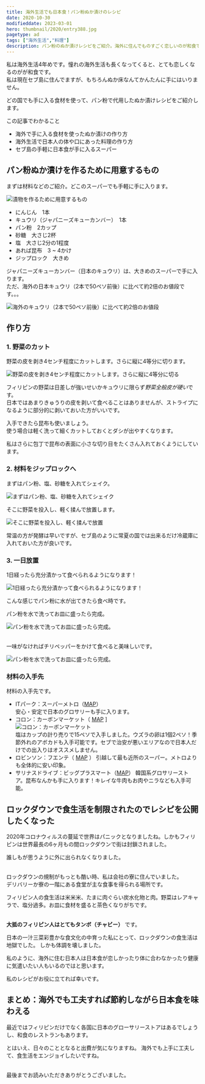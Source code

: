 ```yaml
---
title: 海外生活でも日本食！パン粉ぬか漬けのレシピ
date: 2020-10-30
modifieddate: 2023-03-01
hero: thumbnail/2020/entry388.jpg
pagetype: ad
tags: ["海外生活","料理"]
description: パン粉のぬか漬けレシピをご紹介。海外に住んでものすごく恋しいのが和食です。どの国でも手に入る食材を使って、パン粉のぬか漬けが作れます。保存も効くのでおすすめです！！
---
```

私は海外生活4年めです。憧れの海外生活も長くなってくると、とても恋しくなるのがが和食です。<br>私は現在セブ島に住んでますが、もちろんぬか床なんてかんたんに手にはいりません。

どの国でも手に入る食材を使って、パン粉で代用したぬか漬けレシピをご紹介します。

<div class="box">
<span class="title">この記事でわかること</span>
<ul>
  <li>海外で手に入る食材を使ったぬか漬けの作り方</li>
  <li>海外生活で日本人の体や口にあった料理の作り方</li>
  <li>セブ島の手軽に日本食が手に入るスーパー</li>
</ul>
</div>

## パン粉ぬか漬けを作るために用意するもの
まずは材料などのご紹介。どこのスーパーでも手軽に手に入ります。

![漬物を作るために用意するもの](../blogs/images/2020/10/entry388-1.jpg)

* にんじん　1本
* キュウリ（ジャパニーズキューカンバー）　1本
* パン粉　2カップ
* 砂糖　大さじ2杯
* 塩　大さじ2分の1程度
* あれば昆布　3 ~ 4かけ
* ジップロック　大きめ

ジャパニーズキューカンバー（日本のキュウリ）は、大きめのスーパーで手に入ります。<br>
ただ、海外の日本キュウリ（2本で50ペソ前後）に比べて約2倍のお値段です。。。

![海外のキュウリ（2本で50ペソ前後）に比べて約2倍のお値段](../blogs/images/2020/10/entry388-2.jpg)

## 作り方
### 1. 野菜のカット
野菜の皮を剥き4センチ程度にカットします。さらに縦に4等分に切ります。

![野菜の皮を剥き4センチ程度にカットします。さらに縦に4等分に切る](../blogs/images/2020/10/entry388-3.jpg)

フィリピンの野菜は日差しが強いせいかキュウリに限らず*野菜全般皮が硬い*です。<br>
日本ではあまりきゅうりの皮を剥いて食べることはありませんが、ストライプになるように部分的に剥いておいた方がいいです。

入手できたら昆布も使いましょう。<br>
使う場合は軽く洗って細くカットしておくとダシが出やすくなります。

私はさらに包丁で昆布の表面に小さな切り目をたくさん入れておくようにしています。

### 2. 材料をジップロックへ
まずはパン粉、塩、砂糖を入れてシェイク。

![まずはパン粉、塩、砂糖を入れてシェイク](../blogs/images/2020/10/entry388-4.jpg)

そこに野菜を投入し、軽く揉んで放置します。

![そこに野菜を投入し、軽く揉んで放置](../blogs/images/2020/10/entry388-5.jpg)

常温の方が発酵は早いですが、セブ島のように常夏の国では出来るだけ冷蔵庫に入れておいた方が良いです。

### 3. 一日放置
1日経ったら充分漬かって食べられるようになります！

![1日経ったら充分漬かって食べられるようになります！](../blogs/images/2020/10/entry388-6.jpg)

こんな感じでパン粉に水が出てきたら食べ時です。

パン粉を水で洗ってお皿に盛ったら完成。

![パン粉を水で洗ってお皿に盛ったら完成。](../blogs/images/2020/10/entry388-7.jpg)<br><br>

一味がなければチリペッパーをかけて食べると美味しいです。

![パン粉を水で洗ってお皿に盛ったら完成。](../blogs/images/2020/10/entry388-8.jpg)

### 材料の入手先
材料の入手先です。

* ITパーク：スーパーメトロ（[MAP](https://goo.gl/maps/LXTrtdawLKAq3niu8)）
<br>安心・安定で日本のグロサリーも手に入ります。<br>
* コロン：カーボンマーケット（ [MAP](https://goo.gl/maps/w5TBTCnB2U2fPeTQ9) ]
<br>![コロン：カーボンマーケット](../blogs/images/2020/10/entry388-9.jpg)<br>塩はカップの計り売りで15ペソで入手しました。ウズラの卵は1個2ペソ！季節外れのアボカドも入手可能です。セブで治安が悪いエリアなので日本人だけでの出入りはオススメしません。
* ロビンソン：フエンテ（ [MAP](https://goo.gl/maps/1Z65ht5tPteGJSg6A) ）
引越して最も近所のスーパー。メトロよりも全体的に安い印象。
* サリナスドライブ：ビッグプラスマート（[MAP](https://goo.gl/maps/WurCQhBLWNo1tB387)）
韓国系グロサリーストア。昆布なんかも手に入ります！キレイな牛肉もお肉やニラなども入手可能。

## ロックダウンで食生活を制限されたのでレシピを公開したくなった
2020年コロナウィルスの蔓延で世界はパニックとなりましたね。しかもフィリピンは世界最長の6ヶ月もの間ロックダウンで街は封鎖されました。

誰しもが思うように外に出られなくなりました。<br><br>



ロックダウンの規制がもっとも酷い時、私は会社の寮に住んでいました。<br>
デリバリーか寮の一階にある食堂が主な食事を得られる場所です。

フィリピン人の食生活は米米米、たまに肉ぐらい炭水化物と肉。野菜はレアキャラで、塩分過多。お皿に食材を盛ると茶色くなりがちです。<br><br>

**大抵のフィリピン人はとてもタンボ（チャビー）** です。

日本の一汁三菜彩豊かな食文化の中育った私にとって、ロックダウンの食生活は地獄でした。
しかも体調を壊しました。

私のように、海外に住む日本人は日本食が恋しかったり体に合わなかったり健康に気遣いたい人もいるのではと思います。

私のレシピがお役に立てれば幸いです。

## まとめ：海外でも工夫すれば節約しながら日本食を味わえる
最近ではフィリピンだけでなく各国に日本のグローサリーストアはあるでしょうし、和食のレストランもあります。

とはいえ、日々のこととなると出費が気になりますね。
海外でも上手に工夫して、食生活をエンジョイしたいですね。<br><br>


最後までお読みいただきありがとうございました。
